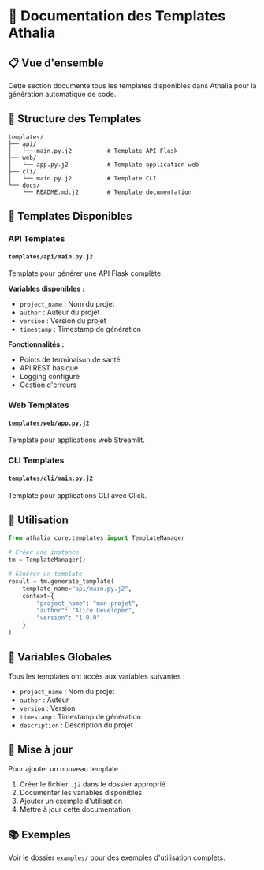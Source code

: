 # 🎨 Documentation des Templates Athalia

## 📋 Vue d'ensemble

Cette section documente tous les templates disponibles dans Athalia pour la génération automatique de code.

## 📁 Structure des Templates

```
templates/
├── api/
│   └── main.py.j2          # Template API Flask
├── web/
│   └── app.py.j2           # Template application web
├── cli/
│   └── main.py.j2          # Template CLI
└── docs/
    └── README.md.j2        # Template documentation
```

## 🔧 Templates Disponibles

### API Templates

#### `templates/api/main.py.j2`
Template pour générer une API Flask complète.

**Variables disponibles :**
- `project_name` : Nom du projet
- `author` : Auteur du projet
- `version` : Version du projet
- `timestamp` : Timestamp de génération

**Fonctionnalités :**
- Points de terminaison de santé
- API REST basique
- Logging configuré
- Gestion d'erreurs

### Web Templates

#### `templates/web/app.py.j2`
Template pour applications web Streamlit.

### CLI Templates

#### `templates/cli/main.py.j2`
Template pour applications CLI avec Click.

## 🚀 Utilisation

```python
from athalia_core.templates import TemplateManager

# Créer une instance
tm = TemplateManager()

# Générer un template
result = tm.generate_template(
    template_name="api/main.py.j2",
    context={
        "project_name": "mon-projet",
        "author": "Alice Developer",
        "version": "1.0.0"
    }
)
```

## 📝 Variables Globales

Tous les templates ont accès aux variables suivantes :

- `project_name` : Nom du projet
- `author` : Auteur
- `version` : Version
- `timestamp` : Timestamp de génération
- `description` : Description du projet

## 🔄 Mise à jour

Pour ajouter un nouveau template :

1. Créer le fichier `.j2` dans le dossier approprié
2. Documenter les variables disponibles
3. Ajouter un exemple d'utilisation
4. Mettre à jour cette documentation

## 📚 Exemples

Voir le dossier `examples/` pour des exemples d'utilisation complets. 